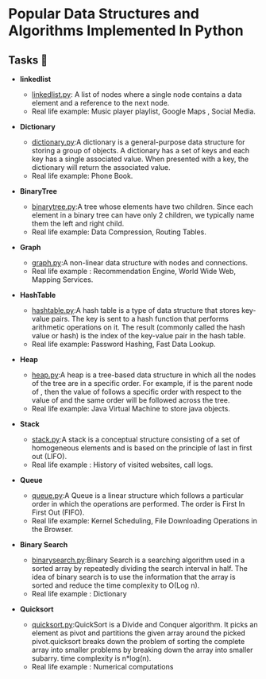 # Popular Data Structures and Algorithms Implemented In Python 

## Tasks :page_with_curl:
* **linkedlist**
  * [linkedlist.py](linkedlist.py): A list of nodes where a single node contains a data element and a reference to the next node.
  * Real life example: Music player playlist, Google Maps , Social Media.
  
* **Dictionary**
  * [dictionary.py](dictionary.py):A dictionary is a general-purpose data structure for storing a group of objects. A dictionary has a set of keys and each key has a single associated value. When presented with a key, the dictionary will return the associated value.
  * Real life example: Phone Book.
  
* **BinaryTree**
  * [binarytree.py](binarytree.py):A tree whose elements have two children. Since each element in a binary tree can have only 2 children, we typically name them the left and right child.
  * Real life example: Data Compression, Routing Tables.
  
* **Graph**
  * [graph.py](graph.py):A non-linear data structure with nodes and connections.
  *  Real life example : Recommendation Engine, World Wide Web, Mapping Services.

* **HashTable**
  * [hashtable.py](hashtable.py):A hash table is a type of data structure that stores key-value pairs. The key is sent to a hash function that performs arithmetic operations on it. The result (commonly called the hash value or hash) is the index of the key-value pair in the hash table.
  *  Real life example: Password Hashing, Fast Data Lookup.
  
* **Heap**
  * [heap.py](heap.py):A heap is a tree-based data structure in which all the nodes of the tree are in a specific order. For example, if is the parent node of , then the value of follows a specific order with respect to the value of and the same order will be followed across the tree.
  *  Real life example: Java Virtual Machine to store java objects.
  
* **Stack**
  * [stack.py](stack.py):A stack is a conceptual structure consisting of a set of homogeneous elements and is based on the principle of last in first out (LIFO).
  *  Real life example : History of visited websites, call logs.

* **Queue**
  * [queue.py](queue.py):A Queue is a linear structure which follows a particular order in which the operations are performed. The order is First In First Out (FIFO).
  *  Real life example: Kernel Scheduling, File Downloading Operations in the Browser.


* **Binary Search**
  * [binarysearch.py](binarysearch.py):Binary Search is a searching algorithm used in a sorted array by repeatedly dividing the search interval in half. The idea of binary search is to use the information that the array is sorted and reduce the time complexity to O(Log n). 
  *  Real life example : Dictionary


* **Quicksort**
  * [quicksort.py](quicksort.py):QuickSort is a Divide and Conquer algorithm. It picks an element as pivot and partitions the given array around the picked pivot.quicksort breaks down the problem of sorting the complete array into  smaller problems  by breaking down the array into smaller subarry. time complexity is n*log(n).
  * Real life example : Numerical computations
